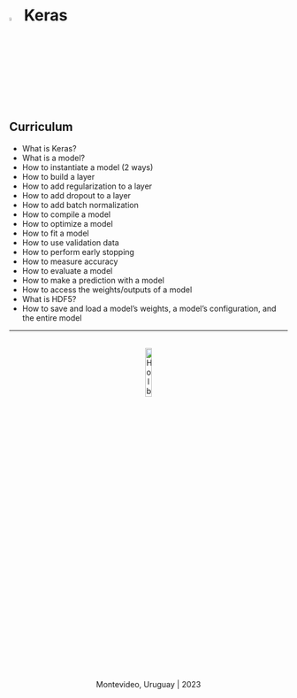 # <a><img src="https://upload.wikimedia.org/wikipedia/commons/thumb/a/ae/Keras_logo.svg/2048px-Keras_logo.svg.png" width=4%></img></a> **Keras**

## Curriculum
- What is Keras?
- What is a model?
- How to instantiate a model (2 ways)
- How to build a layer
- How to add regularization to a layer
- How to add dropout to a layer
- How to add batch normalization
- How to compile a model
- How to optimize a model
- How to fit a model
- How to use validation data
- How to perform early stopping
- How to measure accuracy
- How to evaluate a model
- How to make a prediction with a model
- How to access the weights/outputs of a model
- What is HDF5?
- How to save and load a model’s weights, a model’s configuration, and the entire model

<hr><br>
<div align="center">
    <img src="https://apply.holbertonschool.com/holberton-logo.png" alt="Holberton logo" width=15%></img>
</div>

<p align="center">Montevideo, Uruguay | 2023</p>